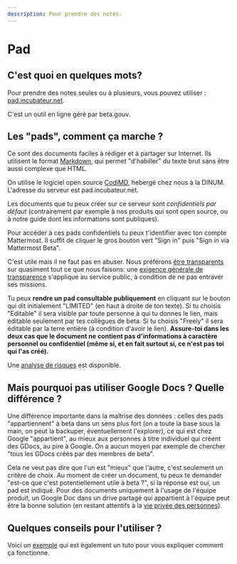 ```yaml
---
description: Pour prendre des notes.
---
```


# Pad

## C'est quoi en quelques mots?

Pour prendre des notes seules ou à plusieurs, vous pouvez utiliser : [pad.incubateur.net](http://pad.incubateur.net).

C'est un outil en ligne géré par beta.gouv.

## Les "pads", comment ça marche ?

Ce sont des documents faciles à rédiger et à partager sur Internet. Ils utilisent le format [Markdown](https://fr.wikipedia.org/wiki/Markdown), qui permet "d'habiller" du texte brut sans être aussi complexe que HTML.

On utilise le logiciel open source [CodiMD](https://github.com/hackmdio/codimd), hebergé chez nous à la DINUM. L'adresse du serveur est pad.incubateur.net.

Les documents que tu peux créer sur ce serveur sont _confidentiels par défaut_ \(contrairement par exemple à nos produits qui sont open source, ou à notre guide dont les informations sont publiques\).

Pour accéder à ces pads confidentiels tu peux t'identifier avec ton compte Mattermost. Il suffit de cliquer le gros bouton vert "Sign in" puis "Sign in via Mattermost Beta".

C'est utile mais il ne faut pas en abuser. Nous préférons [être transparents](https://guides.etalab.gouv.fr/juridique/opendata/#qu-est-ce-que-l-open-data) sur quasiment tout ce que nous faisons: une [exigence générale de transparence](https://www.conseil-etat.fr/actualites/discours-et-interventions/transparence-et-efficacite-de-l-action-publique) s'applique au service public, à condition de ne pas entraver ses missions.

Tu peux **rendre un pad consultable publiquement** en cliquant sur le bouton qui dit initialement "LIMITED" \(en haut à droite de ton texte\). Si tu choisis "Editable" il sera visible par toute personne à qui tu donnes le lien, mais éditable seulement par tes collègues de beta. Si tu choisis "Freely" il sera éditable par la terre entière \(à condition d'avoir le lien\). **Assure-toi dans les deux cas que le document ne contient pas d'informations à caractère personnel ou confidentiel \(même si, et en fait surtout si, ce n'est pas toi qui l'as créé\).**

Une [analyse de risques](https://pad.incubateur.net/fiqTt1NDSi2YSEQQexFsbg) est disponible.

## Mais pourquoi pas utiliser Google Docs ? Quelle différence ?

Une différence importante dans la maîtrise des données : celles des pads "appartiennent" à beta dans un sens plus fort \(on a toute la base sous la main, on peut la backuper, éventuellement l'explorer\), ce qui est chez Google "appartient", au mieux aux personnes à titre individuel qui créent des GDocs, au pire à Google. On a aucun moyen par exemple de chercher "tous les GDocs créés par des membres de beta".

Cela ne veut pas dire que l'un est "mieux" que l'autre, c'est seulement un critère de choix. Au moment de créer un document, tu peux te demander "est-ce que c'est potentiellement utile à beta ?", si la réponse est oui, un pad est indiqué. Pour des documents uniquement à l'usage de l'équipe produit, un Google Doc dans un drive partagé qui appartient à l'équipe peut être la bonne solution \(en restant attentifs à la [vie privée des personnes](https://github.com/betagouv/doc.incubateur.net-communaute/tree/5d2700237a9d080612a23b44eb159ea770a3310b/communaute/outils/guide-rgpd-et-securite/README.md)\).

## Quelques conseils pour l'utiliser ?

Voici un [exemple](https://pad.incubateur.net/09z0KJSBTTm0_d19cU1vpA?view#Comment-cr%C3%A9er-un-pad-) qui est également un tuto pour vous expliquer comment ça fonctionne.

